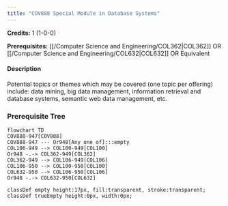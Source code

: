 ```yaml
---
title: "COV888 Special Module in Database Systems"
---
```

**Credits:** 1 (1-0-0)

**Prerequisites:** [[/Computer Science and Engineering/COL362|COL362]] OR [[/Computer Science and Engineering/COL632|COL632]] OR Equivalent

#### Description
Potential topics or themes which may be covered (one topic per offering) include: data mining, big data management, information retrieval and database systems, semantic web data management, etc.

### Prerequisite Tree

```mermaid
flowchart TD
COV888-947[COV888]
COV888-947 --- Or948[Any one of]:::empty
COL106-949 --> COL100-949[COL100]
Or948 -.-> COL362-949[COL362]
COL362-949 --> COL106-949[COL106]
COL106-950 --> COL100-950[COL100]
COL632-950 --> COL106-950[COL106]
Or948 -.-> COL632-950[COL632]

classDef empty height:17px, fill:transparent, stroke:transparent;
classDef trueEmpty height:0px, width:0px;
```